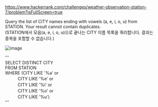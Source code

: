 https://www.hackerrank.com/challenges/weather-observation-station-7/problem?isFullScreen=true  

Query the list of CITY names ending with vowels (a, e, i, o, u) from STATION. Your result cannot contain duplicates.  
(STATION에서 모음(a, e, i, o, u)으로 끝나는 CITY 이름 목록을 쿼리합니다. 결과는 중복을 포함할 수 없습니다.)  

![image](https://github.com/Jihoon0309/SQL/assets/130656475/40375e1d-0406-44e0-a2c0-4eae2aa1492b)  

'''  
SELECT DISTINCT CITY  
FROM STATION  
WHERE (CITY LIKE '%a' or  
　　　CITY LIKE '%e' or  
　　　CITY LIKE '%i' or  
　　　CITY LIKE '%o' or  
　　　CITY LIKE '%u')  
'''

